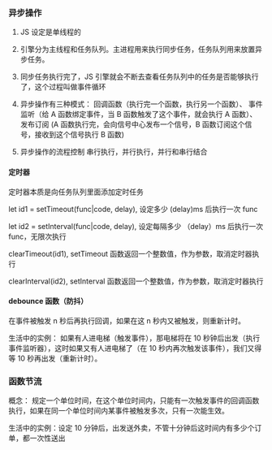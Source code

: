 ### 异步操作

1. JS 设定是单线程的
2. 引擎分为主线程和任务队列。主进程用来执行同步任务，任务队列用来放置异步任务。
3. 同步任务执行完了，JS 引擎就会不断去查看任务队列中的任务是否能够执行了，这个过程叫做事件循环
4. 异步操作有三种模式：
   回调函数（执行完一个函数，执行另一个函数）、
   事件监听（给 A 函数绑定事件，当 B 函数触发了这个事件，就会执行 A 函数）、
   发布订阅 (A 函数执行完，会向信号中心发布一个信号，B 函数订阅这个信号，接收到这个信号执行 B 函数)

5. 异步操作的流程控制
   串行执行，并行执行，并行和串行结合

#### 定时器

定时器本质是向任务队列里面添加定时任务

let id1 = setTimeout(func|code, delay), 设定多少 (delay)ms 后执行一次 func

let id2 = setInterval(func|code, delay), 设定每隔多少 （delay）ms 后执行一次 func，无限次执行

clearTimeout(id1), setTimeout 函数返回一个整数值，作为参数，取消定时器执行

clearInterval(id2), setInterval 函数返回一个整数值，作为参数，取消定时器执行

#### debounce 函数（防抖）

在事件被触发 n 秒后再执行回调，如果在这 n 秒内又被触发，则重新计时。

生活中的实例： 如果有人进电梯（触发事件），那电梯将在 10 秒钟后出发（执行事件监听器），这时如果又有人进电梯了（在 10 秒内再次触发该事件），我们又得等 10 秒再出发（重新计时）。

### 函数节流

概念： 规定一个单位时间，在这个单位时间内，只能有一次触发事件的回调函数执行，如果在同一个单位时间内某事件被触发多次，只有一次能生效。

生活中的实例：设定 10 分钟后，出发送外卖，不管十分钟后这时间内有多少个订单，都一次性送出

